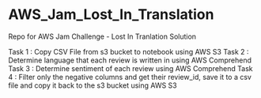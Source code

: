 # AWS_Jam_Lost_In_Translation
Repo for AWS Jam Challenge - Lost In Tranlation Solution

Task 1 : Copy CSV File from s3 bucket to notebook using AWS S3
Task 2 : Determine language that each review is written in using AWS Comprehend
Task 3 : Determine sentiment of each review using AWS Comprehend
Task 4 : Filter only the negative columns and get their review_id, save it to a csv file and copy it back to the s3 bucket using AWS S3
